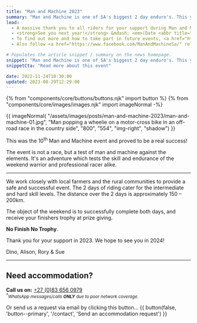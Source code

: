 ```yaml
---
title: "Man and Machine 2023"
summary: "Man and Machine is one of SA's biggest 2 day enduro's. This year's event was a huge success and took place on Sat–Sun, 26<sup>th</sup>-27<sup>th</sup> August 2023"
lead:
  - A massive thank you to all riders for your support during Man and Machine 2023!
  - <strong>See you next year!</strong> &mdash; <em>(Date <abbr title="To be confirmed.">TBC</abbr>)</em>
  - To find out more and how to take part in future events, <a href="https://manandmachinesa.wordpress.com/" rel="external">visit the official Man and Machine website</a>.
  - Also follow <a href="https://www.facebook.com/ManAndMachineSa/" rel="external">Man and Machine on Facebook</a> for updates.

# Populates the article snippet / summary on the news homepage.
snippet: "Man and Machine is one of SA's biggest 2 day enduro's. This year's event was a huge success and took place on Sat–Sun, 26<sup>th</sup>-27<sup>th</sup> August 2023."
snippetCta: "Read more about this event"

date: 2022-11-24T18:30:00
updated: 2023-08-29T12:29:00
---
```


{% from "components/core/buttons/buttons.njk" import button %}
{% from "components/core/images/images.njk" import imageNormal -%}

{{ imageNormal(
  "/assets/images/posts/man-and-machine-2023/man-and-machine-01.jpg",
  "Man popping a wheelie on a motor-cross bike in an off-road race in the country side",
  "800",
  "554",
  "img-right",
  "shadow")
}}

This was the 10<sup>th</sup> Man and Machine event and proved to be a real success!

The event is not a race, but a test of man and machine against the elements. It's an adventure which tests the skill and endurance of the weekend warrior and professional racer alike.

---

We work closely with local farmers and the rural communities to provide a safe and successful event. The 2 days of riding cater for the intermediate and hard skill levels. The distance over the 2 days is approximately 150 &ndash; 200km.

The object of the weekend is to successfully complete both days, and receive your finishers trophy at prize giving.

**No Finish No Trophy**.

Thank you for your support in 2023. We hope to see you in 2024!

Dino, Alison, Rory &amp; Sue

---

## Need accommodation?

**Call us on:** <a href="tel:27-83-6560979" rel="nofollow">+27 (0)83 656 0979</a>  
<small><sup><b>*</b></sup>*WhatsApp messages/calls **ONLY** due to poor network coverage.*</small>

<span class="visually-hidden">Or send us a request via email by clicking this button&hellip;</span>
{{ button(false, 'button--primary', '/contact', 'Send an accommodation request') }}
